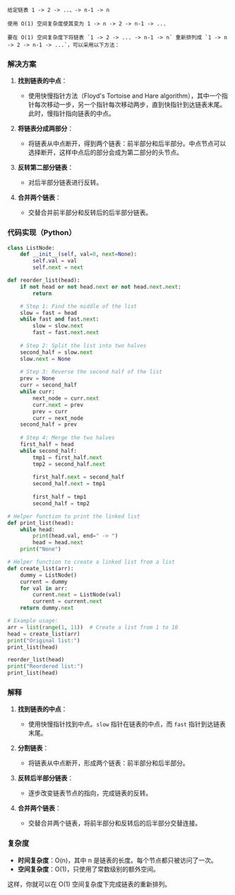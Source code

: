 ```
给定链表 1 -> 2 -> ..、-> n-1 -> n

使用 O(1) 空间复杂度使其变为 1 -> n -> 2 -> n-1 -> ...

要在 O(1) 空间复杂度下将链表 `1 -> 2 -> ... -> n-1 -> n` 重新排列成 `1 -> n -> 2 -> n-1 -> ...`，可以采用以下方法：
```
### 解决方案

1. **找到链表的中点**：
   - 使用快慢指针方法（Floyd's Tortoise and Hare algorithm），其中一个指针每次移动一步，另一个指针每次移动两步，直到快指针到达链表末尾。此时，慢指针指向链表的中点。

2. **将链表分成两部分**：
   - 将链表从中点断开，得到两个链表：前半部分和后半部分。中点节点可以选择断开，这样中点后的部分会成为第二部分的头节点。

3. **反转第二部分链表**：
   - 对后半部分链表进行反转。

4. **合并两个链表**：
   - 交替合并前半部分和反转后的后半部分链表。

### 代码实现（Python）

```python
class ListNode:
    def __init__(self, val=0, next=None):
        self.val = val
        self.next = next

def reorder_list(head):
    if not head or not head.next or not head.next.next:
        return

    # Step 1: Find the middle of the list
    slow = fast = head
    while fast and fast.next:
        slow = slow.next
        fast = fast.next.next
    
    # Step 2: Split the list into two halves
    second_half = slow.next
    slow.next = None
    
    # Step 3: Reverse the second half of the list
    prev = None
    curr = second_half
    while curr:
        next_node = curr.next
        curr.next = prev
        prev = curr
        curr = next_node
    second_half = prev
    
    # Step 4: Merge the two halves
    first_half = head
    while second_half:
        tmp1 = first_half.next
        tmp2 = second_half.next
        
        first_half.next = second_half
        second_half.next = tmp1
        
        first_half = tmp1
        second_half = tmp2

# Helper function to print the linked list
def print_list(head):
    while head:
        print(head.val, end=" -> ")
        head = head.next
    print("None")

# Helper function to create a linked list from a list
def create_list(arr):
    dummy = ListNode()
    current = dummy
    for val in arr:
        current.next = ListNode(val)
        current = current.next
    return dummy.next

# Example usage:
arr = list(range(1, 11))  # Create a list from 1 to 10
head = create_list(arr)
print("Original list:")
print_list(head)

reorder_list(head)
print("Reordered list:")
print_list(head)
```

### 解释

1. **找到链表的中点**：
   - 使用快慢指针找到中点。`slow` 指针在链表的中点，而 `fast` 指针到达链表末尾。

2. **分割链表**：
   - 将链表从中点断开，形成两个链表：前半部分和后半部分。

3. **反转后半部分链表**：
   - 逐步改变链表节点的指向，完成链表的反转。

4. **合并两个链表**：
   - 交替合并两个链表，将前半部分和反转后的后半部分交替连接。

### 复杂度
- **时间复杂度**：O(n)，其中 n 是链表的长度。每个节点都只被访问了一次。
- **空间复杂度**：O(1)，只使用了常数级别的额外空间。

这样，你就可以在 O(1) 空间复杂度下完成链表的重新排列。